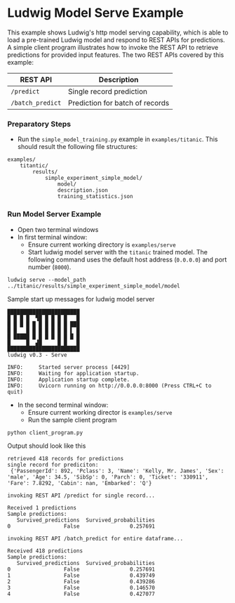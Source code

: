 # Ludwig Model Serve Example

This example shows Ludwig's http model serving capability, which is able to load a pre-trained Ludwig model and respond to REST APIs for predictions.
A simple client program illustrates how to invoke the REST API to retrieve predictions for provided input features.  The two REST APIs covered by this example:

|REST API|Description|
|--------|-----------|
|`/predict`|Single record prediction|
|`/batch_predict`|Prediction for batch of records|


### Preparatory Steps

* Run the `simple_model_training.py` example in `examples/titanic`. This should result the following file structures:
``` 
examples/
    titantic/
        results/
            simple_experiment_simple_model/
                model/
                description.json
                training_statistics.json
```


### Run Model Server Example

* Open two terminal windows
* In first terminal window:
  * Ensure current working directory is `examples/serve`
  * Start ludwig model server with the `titanic` trained model.  The following command uses the default host address (`0.0.0.0`) and port number (`8000`).
```
ludwig serve --model_path ../titanic/results/simple_experiment_simple_model/model
```

Sample start up messages for ludwig model server
```
███████████████████████
█ █ █ █  ▜█ █ █ █ █   █
█ █ █ █ █ █ █ █ █ █ ███
█ █   █ █ █ █ █ █ █ ▌ █
█ █████ █ █ █ █ █ █ █ █
█     █  ▟█     █ █   █
███████████████████████
ludwig v0.3 - Serve

INFO:     Started server process [4429]
INFO:     Waiting for application startup.
INFO:     Application startup complete.
INFO:     Uvicorn running on http://0.0.0.0:8000 (Press CTRL+C to quit)

```

* In the second terminal window:
  * Ensure current working director is `examples/serve`
  * Run the sample client program

``` 
python client_program.py
```

Output should look like this
``` 
retrieved 418 records for predictions
single record for prediciton:
 {'PassengerId': 892, 'Pclass': 3, 'Name': 'Kelly, Mr. James', 'Sex': 'male', 'Age': 34.5, 'SibSp': 0, 'Parch': 0, 'Ticket': '330911', 'Fare': 7.8292, 'Cabin': nan, 'Embarked': 'Q'}

invoking REST API /predict for single record...

Received 1 predictions
Sample predictions:
   Survived_predictions  Survived_probabilities
0                 False                0.257691

invoking REST API /batch_predict for entire dataframe...

Received 418 predictions
Sample predictions:
   Survived_predictions  Survived_probabilities
0                 False                0.257691
1                 False                0.439749
2                 False                0.439286
3                 False                0.146570
4                 False                0.427077
```
